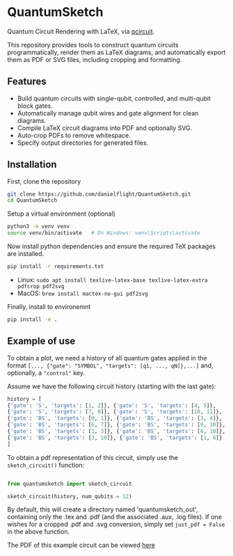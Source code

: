 # QuantumSketch
Quantum Circuit Rendering with LaTeX, via [qcircuit](https://github.com/CQuIC/qcircuit/tree/master).

This repository provides tools to construct quantum circuits programmatically, render them as LaTeX diagrams, and automatically export them as PDF or SVG files, including cropping and formatting.

## Features

- Build quantum circuits with single-qubit, controlled, and multi-qubit block gates.
- Automatically manage qubit wires and gate alignment for clean diagrams.
- Compile LaTeX circuit diagrams into PDF and optionally SVG.
- Auto-crop PDFs to remove whitespace.
- Specify output directories for generated files.

## Installation

First, clone the repository
```bash
git clone https://github.com/danielflight/QuantumSketch.git
cd QuantumSketch
```

Setup a virtual environment (optional)

```bash
python3 -m venv venv
source venv/bin/activate   # On Windows: venv\Scripts\activate
```

Now install python dependencies and ensure the required TeX packages are installed.

```bash
pip install -r requirements.txt
```

- Linux: ```sudo apt install texlive-latex-base texlive-latex-extra pdfcrop pdf2svg```
- MacOS: ```brew install mactex-no-gui pdf2svg```

Finally, install to environemnt

```bash 
pip install -e .
```

## Example of use

To obtain a plot, we need a history of all quantum gates applied in the format ```[..., {"gate": "SYMBOL", "targets": [q1, ..., qN]},...]``` and, optionally, a ```"control"``` key. 

Assume we have the following circuit history (starting with the last gate):

```python
history = [
{'gate': 'S', 'targets': [1, 2]}, {'gate': 'S', 'targets': [4, 5]}, 
{'gate': 'S', 'targets': [7, 8]}, {'gate': 'S', 'targets': [10, 11]}, 
{'gate': 'BS', 'targets': [0, 1]}, {'gate': 'BS', 'targets': [3, 4]}, 
{'gate': 'BS', 'targets': [6, 7]}, {'gate': 'BS', 'targets': [9, 10]}, 
{'gate': 'BS', 'targets': [1, 3]}, {'gate': 'BS', 'targets': [6, 10]}, 
{'gate': 'BS', 'targets': [3, 10]}, {'gate': 'BS', 'targets': [1, 6]}
]
```

To obtain a pdf representation of this circuit, simply use the ```sketch_circuit()``` function:

```python

from quantumsketch import sketch_circuit

sketch_circuit(history, num_qubits = 12)

```

By default, this will create a directory named 'quantumsketch_out', containing only the .tex and .pdf (and the associated .aux, .log files). If one wishes for a cropped .pdf and .svg conversion, simply set ```just_pdf = False``` in the above function.

The PDF of this example circuit can be viewed [here](docs/example_circuit.png)




